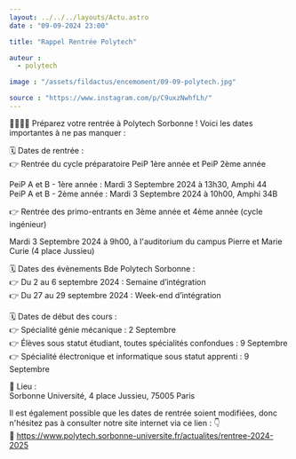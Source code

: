 ```yaml
---
layout: ../../../layouts/Actu.astro
date : "09-09-2024 23:00"

title: "Rappel Rentrée Polytech"

auteur :
  - polytech

image : "/assets/fildactus/encemoment/09-09-polytech.jpg"

source : "https://www.instagram.com/p/C9uxzNwhfLh/"
---
```


👩‍🎓👨‍🎓 Préparez votre rentrée à Polytech Sorbonne ! Voici les dates importantes à ne pas manquer :

🗓️ Dates de rentrée :  
👉 Rentrée du cycle préparatoire PeiP 1ère année et PeiP 2ème année

PeiP A et B - 1ère année : Mardi 3 Septembre 2024 à 13h30, Amphi 44  
PeiP A et B - 2ème année : Mardi 3 Septembre 2024 à 10h00, Amphi 34B

👉 Rentrée des primo-entrants en 3ème année et 4ème année (cycle ingénieur)

Mardi 3 Septembre 2024 à 9h00, à l'auditorium du campus Pierre et Marie Curie (4 place Jussieu)

🗓️ Dates des évènements Bde Polytech Sorbonne :  
👉 Du 2 au 6 septembre 2024 : Semaine d’intégration  
👉 Du 27 au 29 septembre 2024 : Week-end d’intégration

🗓️ Dates de début des cours :  
👉 Spécialité génie mécanique : 2 Septembre  
👉 Élèves sous statut étudiant, toutes spécialités confondues : 9 Septembre  
👉 Spécialité électronique et informatique sous statut apprenti : 9 Septembre

📍 Lieu :  
Sorbonne Université, 4 place Jussieu, 75005 Paris

Il est également possible que les dates de rentrée soient modifiées, donc n'hésitez pas à consulter notre site internet via ce lien : 👇  
🔗 https://www.polytech.sorbonne-universite.fr/actualites/rentree-2024-2025